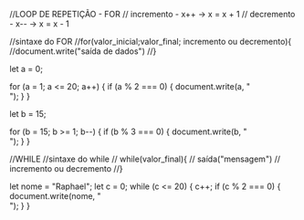 //LOOP DE REPETIÇÃO - FOR
// incremento - x++ -> x = x + 1
// decremento - x-- -> x = x - 1

//sintaxe do FOR
//for(valor_inicial;valor_final; incremento ou decremento){
//document.write("saída de dados")
//}

let a = 0;

for (a = 1; a <= 20; a++) {
  if (a % 2 === 0) {
    document.write(a, "<br/>");
  }
}

let b = 15;

for (b = 15; b >= 1; b--) {
  if (b % 3 === 0) {
    document.write(b, "<br/>");
  }
}

//WHILE
//sintaxe do while
// while(valor_final){
//  saída("mensagem")
//  incremento ou decremento
//}

let nome = "Raphael";
let c = 0;
while (c <= 20) {
  c++;
  if (c % 2 === 0) {
    document.write(nome, "<br/>");
  }
}

